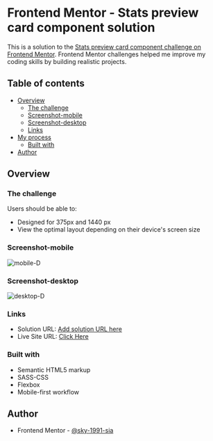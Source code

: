 # Frontend Mentor - Stats preview card component solution

This is a solution to the [Stats preview card component challenge on Frontend Mentor](https://www.frontendmentor.io/challenges/stats-preview-card-component-8JqbgoU62). Frontend Mentor challenges helped me improve my coding skills by building realistic projects. 

## Table of contents

- [Overview](#overview)
  - [The challenge](#the-challenge)
  - [Screenshot-mobile](#screenshot-mobile)
  - [Screenshot-desktop](#screenshot-desktop)
  - [Links](#links)
- [My process](#my-process)
  - [Built with](#built-with)
- [Author](#author)



## Overview

### The challenge

Users should be able to:
- Designed for 375px and 1440 px
- View the optimal layout depending on their device's screen size

### Screenshot-mobile

![mobile-D](https://user-images.githubusercontent.com/79264045/124700247-a4561b80-df01-11eb-9e3a-2a33c57b9a65.png)


### Screenshot-desktop

![desktop-D](https://user-images.githubusercontent.com/79264045/124700359-da939b00-df01-11eb-9cc3-44df7386813b.png)



### Links

- Solution URL: [Add solution URL here](https://your-solution-url.com)
- Live Site URL: [Click Here](https://sky-1991-sia.github.io/lvl-1Frontend-Mentor-Stats-preview-card-component/)


### Built with

- Semantic HTML5 markup
- SASS-CSS
- Flexbox
- Mobile-first workflow



## Author
- Frontend Mentor - [@sky-1991-sia](https://www.frontendmentor.io/profile/sky-1991-sia)
